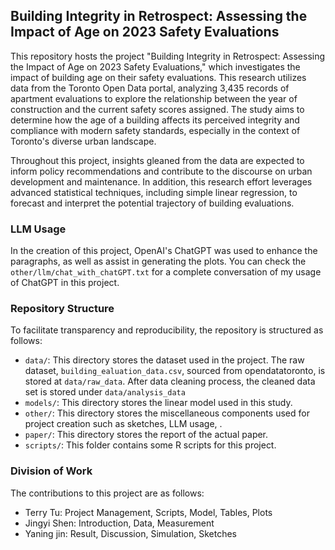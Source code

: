 ## Building Integrity in Retrospect: Assessing the Impact of Age on 2023 Safety Evaluations
This repository hosts the project "Building Integrity in Retrospect: Assessing the Impact of Age on 2023 Safety Evaluations," which investigates the impact of building age on their safety evaluations. This research utilizes data from the Toronto Open Data portal, analyzing 3,435 records of apartment evaluations to explore the relationship between the year of construction and the current safety scores assigned. The study aims to determine how the age of a building affects its perceived integrity and compliance with modern safety standards, especially in the context of Toronto's diverse urban landscape.

Throughout this project, insights gleaned from the data are expected to inform policy recommendations and contribute to the discourse on urban development and maintenance. In addition, this research effort leverages advanced statistical techniques, including simple linear regression, to forecast and interpret the potential trajectory of building evaluations.

### LLM Usage
In the creation of this project, OpenAI's ChatGPT was used to enhance the paragraphs, as well as assist in generating the plots. You can check the `other/llm/chat_with_chatGPT.txt` for a complete conversation of my usage of ChatGPT in this project.

### Repository Structure
To facilitate transparency and reproducibility, the repository is structured as follows:

- `data/`: This directory stores the dataset used in the project. The raw dataset, `building_ealuation_data.csv`, sourced from opendatatoronto, is stored at `data/raw_data`. After data cleaning process, the cleaned data set is stored under `data/analysis_data`
- `models/`: This directory stores the linear model used in this study.
- `other/`: This directory stores the miscellaneous components used for project creation such as sketches, LLM usage, . 
- `paper/`: This directory stores the report of the actual paper. 
- `scripts/`: This folder contains some R scripts for this project. 

### Division of Work

The contributions to this project are as follows:

- Terry Tu: Project Management, Scripts, Model, Tables, Plots
- Jingyi Shen: Introduction, Data, Measurement
- Yaning jin: Result, Discussion, Simulation, Sketches
